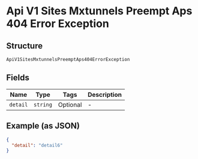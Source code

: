 
# Api V1 Sites Mxtunnels Preempt Aps 404 Error Exception

## Structure

`ApiV1SitesMxtunnelsPreemptAps404ErrorException`

## Fields

| Name | Type | Tags | Description |
|  --- | --- | --- | --- |
| `detail` | `string` | Optional | - |

## Example (as JSON)

```json
{
  "detail": "detail6"
}
```

